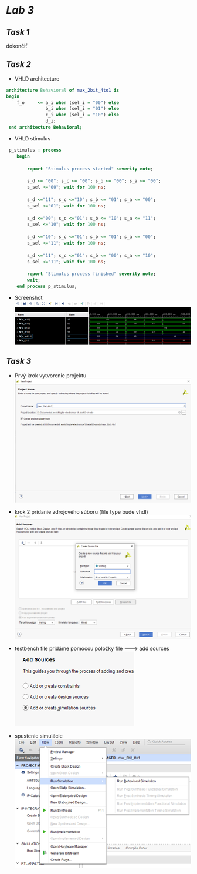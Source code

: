 # *Lab 3*
## *Task 1*

dokončiť

## *Task 2*
- VHLD architecture

```vhdl
architecture Behavioral of mux_2bit_4to1 is
begin
    f_o     <= a_i when (sel_i = "00") else
               b_i when (sel_i = "01") else
               c_i when (sel_i = "10") else
               d_i;
 end architecture Behavioral;

```

- VHLD stimulus

```vhdl
 p_stimulus : process
    begin
        
        report "Stimulus process started" severity note;
        
        s_d <= "00"; s_c <= "00"; s_b <= "00"; s_a <= "00"; 
        s_sel <="00"; wait for 100 ns;
             
        s_d <="11"; s_c <="10"; s_b <= "01"; s_a <= "00"; 
        s_sel <="01"; wait for 100 ns;
       
        s_d <="00"; s_c <="01"; s_b <= "10"; s_a <= "11"; 
        s_sel <="10"; wait for 100 ns;
        
        s_d <="10"; s_c <="01"; s_b <= "01"; s_a <= "00"; 
        s_sel <="11"; wait for 100 ns;
       
        s_d <="11"; s_c <="01"; s_b <= "00"; s_a <= "10"; 
        s_sel <="11"; wait for 100 ns;
       
        report "Stimulus process finished" severity note;
        wait;
    end process p_stimulus;

```
- Screenshot 
![Signals](Images/signals.png)


## *Task 3*
- Prvý krok vytvorenie projektu
![Step 1](Images/1.png)

- krok 2 pridanie zdrojového súboru (file type bude vhdl)
![Step 2](Images/3.png)

- testbench file pridáme pomocou položky file ---> add sources 
![Step 3](Images/8.png)

- spustenie simulácie
![Step 4](Images/9.png)





